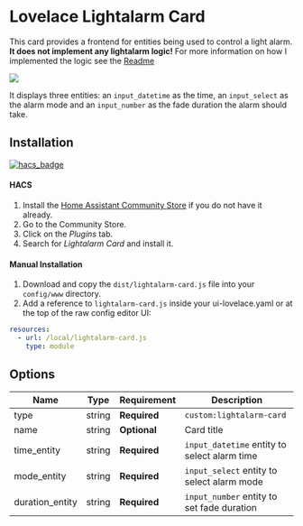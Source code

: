 # Lovelace Lightalarm Card

This card provides a frontend for entities being used to control a light alarm.  
**It does not implement any lightalarm logic!** For more information on how I implemented the logic see the [Readme](https://github.com/chaptergy/lightalarm-card#lightalarm-logic)

![](https://raw.githubusercontent.com/chaptergy/lightalarm-card/master/img/screenshot1.png)

It displays three entities: an `input_datetime` as the time, an `input_select` as the alarm mode and an `input_number` as the fade duration the alarm should take.

## Installation

[![hacs_badge](https://img.shields.io/badge/HACS-Default-orange.svg?style=for-the-badge)](https://github.com/custom-components/hacs)

#### HACS

1. Install the [Home Assistant Community Store](https://github.com/custom-components/hacs) if you do not have it already.
2. Go to the Community Store.
3. Click on the _Plugins_ tab.
4. Search for _Lightalarm Card_ and install it.

#### Manual Installation

1. Download and copy the `dist/lightalarm-card.js` file into your `config/www` directory.
2. Add a reference to `lightalarm-card.js` inside your ui-lovelace.yaml or at the top of the raw config editor UI:

```yaml
resources:
  - url: /local/lightalarm-card.js
    type: module
```
## Options

| Name            | Type     | Requirement  | Description                                  
| --------------- | -------- | ------------ | -------------------------------------------- 
| type            | string   | **Required** | `custom:lightalarm-card`                     
| name            | string   | **Optional** | Card title                                   
| time_entity     | string   | **Required** | `input_datetime` entity to select alarm time 
| mode_entity     | string   | **Required** | `input_select` entity to select alarm mode   
| duration_entity | string   | **Required** | `input_number` entity to set fade duration  
